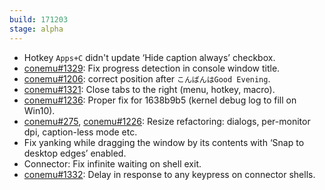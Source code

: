 ```yaml
---
build: 171203
stage: alpha
---
```


* Hotkey `Apps+C` didn't update ‘Hide caption always’ checkbox.
* [conemu#1329](https://github.com/Maximus5/ConEmu/issues/1329): Fix progress detection in console window title.
* [conemu#1206](https://github.com/Maximus5/ConEmu/issues/1206): correct position after `こんばんはGood Evening`.
* [conemu#1321](https://github.com/Maximus5/ConEmu/issues/1321): Close tabs to the right (menu, hotkey, macro).
* [conemu#1236](https://github.com/Maximus5/ConEmu/issues/1236): Proper fix for 1638b9b5 (kernel debug log to fill on Win10).
* [conemu#275](https://github.com/Maximus5/ConEmu/issues/275), [conemu#1226](https://github.com/Maximus5/ConEmu/issues/1226): Resize refactoring: dialogs, per-monitor dpi, caption-less mode etc.
* Fix yanking while dragging the window by its contents with ‘Snap to desktop edges’ enabled.
* Connector: Fix infinite waiting on shell exit.
* [conemu#1332](https://github.com/Maximus5/ConEmu/issues/1332): Delay in response to any keypress on connector shells.

